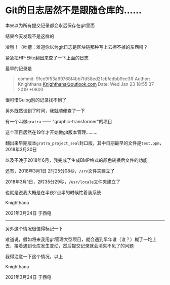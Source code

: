 <meta name="created" content="2021-03-24">
<meta http-equiv="Content-Type" content="text/html; charset=utf-8">

# Git的日志居然不是跟随仓库的......

本来以为所有提交记录都会永远保存在git里面

结果今天发现不是这样的

凎哦！（吐槽：难道你以为git日志是区块链那种写上去擦不掉的东西吗？

紧急把HP-Elite翻出来查了一下上面的日志

最早的记录是

> commit: 9fce9f53a69768f4bb7fd58ed21cbfedbb9ee3ff
> Author: Knighthana <Knighthana@outlook.com>
> Date:   Wed Jan 23 18:55:37 2019 +0800

很可惜Gulog别的记录找不到了

另外既然谈到了时间，我就顺便查了一下

有一个叫做`gratra` —— "graphic-transformer"的项目

这个项目居然在19年才开始做git版本管理.........

翻出来早期版本`gratra_project_seal`封口版，其中日期最早的文件是`test.ppm`，2018年3月30日

以及不晚于2018年6月，我完成了生成BMP格式的颜色转换后文件的功能

还有，2018年3月1日 2时25分08秒，`/srv`文件夹建立了

2018年3月1日，2时35分29秒，`/usr/locale`文件夹建立了

也就是说我大概是在半夜2点半的时候忙着装系统

Knighthana

2021年3月24日 于西电

----------------------------------------------------

另外这个情况很值得标记一下

难道说，假如将来我用git管理大型项目，就会遇到早年谁（谁？）糊了一坨上去，接着遇到仓库发生变动，然后提交记录就会消失不见了的问题

我得注意一下这个情况，以上

Knighthana

2021年3月24日 于西电
